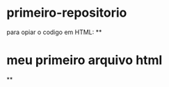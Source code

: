 # primeiro-repositorio

para opiar o  codigo em HTML:
**
<html>
  <h1>meu primeiro arquivo html</h1>
</html>
**
